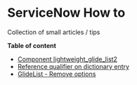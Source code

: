 # ServiceNow How to
Collection of small articles / tips

**Table of content**

- [Component lightweight_glide_list2](/Component%20lightweight_glide_list2.md)
- [Reference qualifier on dictionary entry](/Reference-qualifier-on-dictionary-entry.md)
- [GlideList - Remove options](/GlideList-Remove-Options.md)
